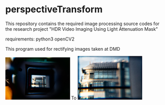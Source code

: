 # perspectiveTransform

This repository contains the required image processing source codes for the research project "HDR Video Imaging Using Light Attenuation Mask"

requirements:
python3
openCV2

This program used for rectifying images taken at DMD 

<img src="https://github.com/jyunnie/perspectiveTransform/blob/main/sourceImg1.jpg" width=40% height=40%> To
<img src="https://github.com/jyunnie/perspectiveTransform/blob/main/resultImg.jpg" width=40% height=40%>
